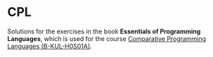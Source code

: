 # CPL

Solutions for the exercises in the book **Essentials of Programming Languages**, which is used for the course [Comparative Programming Languages (B-KUL-H0S01A)](https://onderwijsaanbod.kuleuven.be/syllabi/e/H0S01AE.htm).
